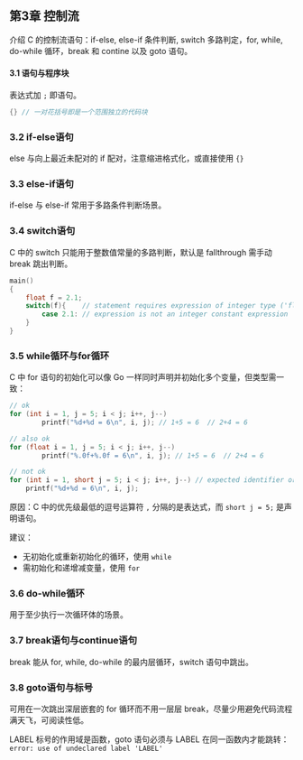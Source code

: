 ## 第3章 控制流

介绍 C 的控制流语句：if-else, else-if 条件判断, switch 多路判定，for, while, do-while 循环，break 和 contine 以及 goto 语句。

#### 3.1 语句与程序块

表达式加 `;`  即语句。

```c
{} // 一对花括号即是一个范围独立的代码块
```

### 3.2 if-else语句

else 与向上最近未配对的 if 配对，注意缩进格式化，或直接使用 `{}` 

### 3.3 else-if语句

if-else 与 else-if 常用于多路条件判断场景。

### 3.4 switch语句

C 中的 switch 只能用于整数值常量的多路判断，默认是 fallthrough 需手动 break 跳出判断。

```c
main()
{
    float f = 2.1;
    switch(f){    // statement requires expression of integer type ('float' invalid)
        case 2.1: // expression is not an integer constant expression
    }
}
```

### 3.5 while循环与for循环

C 中 for 语句的初始化可以像 Go 一样同时声明并初始化多个变量，但类型需一致：

```c
// ok
for (int i = 1, j = 5; i < j; i++, j--)
        printf("%d+%d = 6\n", i, j); // 1+5 = 6  // 2+4 = 6

// also ok
for (float i = 1, j = 5; i < j; i++, j--)
        printf("%.0f+%.0f = 6\n", i, j); // 1+5 = 6  // 2+4 = 6

// not ok
for (int i = 1, short j = 5; i < j; i++, j--) // expected identifier or '('
    printf("%d+%d = 6\n", i, j);
```

原因：C 中的优先级最低的逗号运算符 `,` 分隔的是表达式，而 `short j = 5;` 是声明语句。

建议：

- 无初始化或重新初始化的循环，使用 `while` 
- 需初始化和递增减变量，使用 `for`

### 3.6 do-while循环

用于至少执行一次循环体的场景。

### 3.7 break语句与continue语句

break 能从 for, while, do-while 的最内层循环，switch  语句中跳出。

### 3.8 goto语句与标号

可用在一次跳出深层嵌套的 for 循环而不用一层层 break，尽量少用避免代码流程满天飞，可阅读性低。

LABEL 标号的作用域是函数，goto 语句必须与 LABEL 在同一函数内才能跳转：`error: use of undeclared label 'LABEL'`